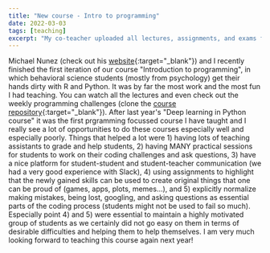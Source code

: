 ```yaml
---
title: "New course - Intro to programming"
date: 2022-03-03
tags: [teaching]
excerpt: "My co-teacher uploaded all lectures, assignments, and exams for our new course"
---
```


Michael Nunez (check out his [website](https://www.michaeldnunez.com/){:target="_blank"})  and I recently finished the first iteration of our course "Introduction to programming", in which behavioral science students (mostly from psychology) get their hands dirty with R and Python.
It was by far the most work and the most fun I had teaching. You can watch all the lectures and even check out the weekly programming challenges (clone the [course repository](https://github.com/mdnunez/PIPS_course){:target="_blank"}).
After last year's "Deep learning in Python course" it was the first prgramming focussed course I have taught and I really see a lot of opportunities to do these courses especially well and especially poorly. 
Things that helped a lot were 1) having lots of teaching assistants to grade and help students, 2) having MANY practical sessions for students to work on their coding challenges and ask questions, 3) have a nice platform for student-student and student-teacher communication (we had a very good experience with Slack), 4) using assignments to highlight that the newly gained skills can be used to create original things that one can be proud of (games, apps, plots, memes...), and 5) explicitly normalize making mistakes, being lost, googling, and asking questions as essential parts of the coding process (students might not be used to fail so much). 
Especially point 4) and 5) were essential to maintain a highly motivated group of students as we certainly did not go easy on them in terms of desirable difficulties and helping them to help themselves.
I am very much looking forward to teaching this course again next year! 
